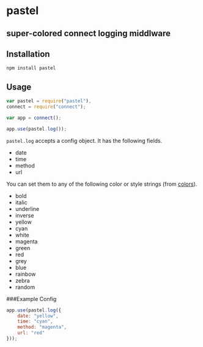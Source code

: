 # pastel
## super-colored connect logging middlware
## Installation
```
npm install pastel
```
## Usage
```javascript
var pastel = require("pastel"),
connect = require("connect");

var app = connect();

app.use(pastel.log());
```

```pastel.log``` accepts a config object. It has the following fields.

* date
* time
* method
* url

You can set them to any of the following color or style strings (from [colors](https://github.com/Marak/colors.js)).

* bold
* italic
* underline
* inverse
* yellow
* cyan
* white
* magenta
* green
* red
* grey
* blue
* rainbow
* zebra
* random

###Example Config
```javascript
app.use(pastel.log({
	date: "yellow",
	time: "cyan",
	method: "magenta",
	url: "red"
}));
```
